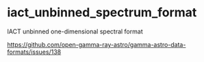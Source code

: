 # iact_unbinned_spectrum_format
IACT unbinned one-dimensional spectral format

https://github.com/open-gamma-ray-astro/gamma-astro-data-formats/issues/138

